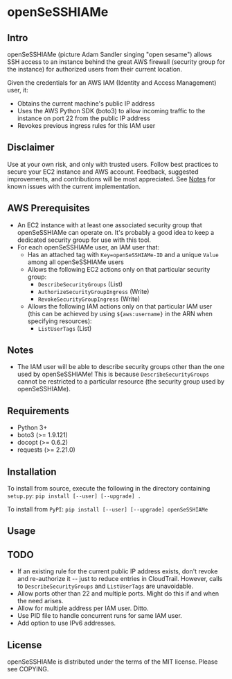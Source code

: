 openSeSSHIAMe
=============

Intro
-----

openSeSSHIAMe (picture Adam Sandler singing "open sesame") allows SSH access to
an instance behind the great AWS firewall (security group for the instance) for
authorized users from their current location.

Given the credentials for an AWS IAM (Identity and Access Management) user, it:

  * Obtains the current machine's public IP address
  * Uses the AWS Python SDK (boto3) to allow incoming traffic to the instance
    on port 22 from the public IP address
  * Revokes previous ingress rules for this IAM user

Disclaimer
----------

Use at your own risk, and only with trusted users. Follow best practices to
secure your EC2 instance and AWS account. Feedback, suggested improvements, and
contributions will be most appreciated. See [Notes](#notes) for known issues
with the current implementation.

AWS Prerequisites
-----------------

  * An EC2 instance with at least one associated security group that
    openSeSSHIAMe can operate on. It's probably a good idea to keep a dedicated
    security group for use with this tool.
  * For each openSeSSHIAMe user, an IAM user that:
    * Has an attached tag with `Key=openSeSSHIAMe-ID` and a unique `Value`
      among all openSeSSHIAMe users
    * Allows the following EC2 actions only on that particular security group:
        * `DescribeSecurityGroups` (List)
        * `AuthorizeSecurityGroupIngress` (Write)
        * `RevokeSecurityGroupIngress` (Write)
    * Allows the following IAM actions only on that particular IAM user (this
      can be achieved by using `${aws:username}` in the ARN when specifying
      resources):
        * `ListUserTags` (List)

Notes
-----

  * The IAM user will be able to describe security groups other than the one
    used by openSeSSHIAMe! This is because `DescribeSecurityGroups` cannot be
    restricted to a particular resource (the security group used by
    openSeSSHIAMe).

Requirements
------------

  * Python 3+
  * boto3 (>= 1.9.121)
  * docopt (>= 0.6.2)
  * requests (>= 2.21.0)

Installation
------------

To install from source, execute the following in the directory containing
    `setup.py`:
    `pip install [--user] [--upgrade] .`

To install from `PyPI`:
    `pip install [--user] [--upgrade] openSeSSHIAMe`

Usage
-----

TODO
----

  * If an existing rule for the current public IP address exists, don't revoke
    and re-authorize it -- just to reduce entries in CloudTrail. However, calls
    to `DescribeSecurityGroups` and `ListUserTags` are unavoidable.
  * Allow ports other than 22 and multiple ports. Might do this if and when the
    need arises.
  * Allow for multiple address per IAM user. Ditto.
  * Use PID file to handle concurrent runs for same IAM user.
  * Add option to use IPv6 addresses.

License
-------

openSeSSHIAMe is distributed under the terms of the MIT license. Please see
COPYING.
